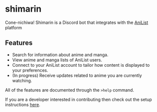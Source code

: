 # shimarin

Cone-nichiwa! Shimarin is a Discord bot that integrates with the 
[AniList](https://anilist.co/) platform

## Features
- Search for information about anime and manga.
- View anime and manga lists of AniList users.
- Connect to your AniList account to tailor how content is displayed to your 
preferences.
- (In progress) Receive updates related to anime you are currently watching.

All of the features are documented through the `>help` command.

If you are a developer interested in contributing then check out the setup 
instructions [here](./SETUP.md).

